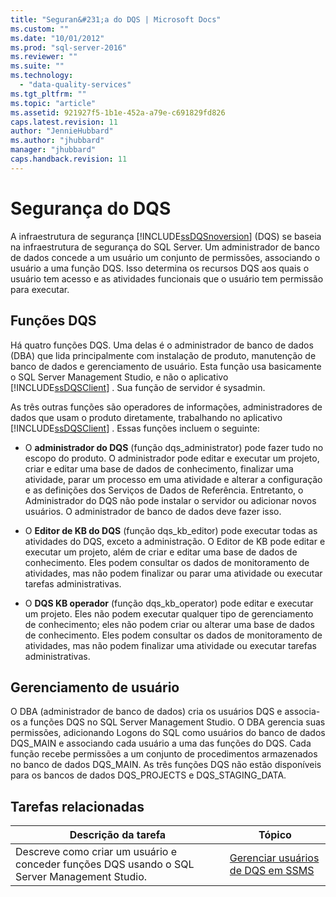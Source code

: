 ```yaml
---
title: "Seguran&#231;a do DQS | Microsoft Docs"
ms.custom: ""
ms.date: "10/01/2012"
ms.prod: "sql-server-2016"
ms.reviewer: ""
ms.suite: ""
ms.technology: 
  - "data-quality-services"
ms.tgt_pltfrm: ""
ms.topic: "article"
ms.assetid: 921927f5-1b1e-452a-a79e-c691829fd826
caps.latest.revision: 11
author: "JennieHubbard"
ms.author: "jhubbard"
manager: "jhubbard"
caps.handback.revision: 11
---
```

# Seguran&#231;a do DQS
  A infraestrutura de segurança [!INCLUDE[ssDQSnoversion](../includes/ssdqsnoversion-md.md)] (DQS) se baseia na infraestrutura de segurança do SQL Server. Um administrador de banco de dados concede a um usuário um conjunto de permissões, associando o usuário a uma função DQS. Isso determina os recursos DQS aos quais o usuário tem acesso e as atividades funcionais que o usuário tem permissão para executar.  
  
## Funções DQS  
 Há quatro funções DQS. Uma delas é o administrador de banco de dados (DBA) que lida principalmente com instalação de produto, manutenção de banco de dados e gerenciamento de usuário. Esta função usa basicamente o SQL Server Management Studio, e não o aplicativo [!INCLUDE[ssDQSClient](../includes/ssdqsclient-md.md)] . Sua função de servidor é sysadmin.  
  
 As três outras funções são operadores de informações, administradores de dados que usam o produto diretamente, trabalhando no aplicativo [!INCLUDE[ssDQSClient](../includes/ssdqsclient-md.md)] . Essas funções incluem o seguinte:  
  
-   O **administrador do DQS** (função dqs_administrator) pode fazer tudo no escopo do produto. O administrador pode editar e executar um projeto, criar e editar uma base de dados de conhecimento, finalizar uma atividade, parar um processo em uma atividade e alterar a configuração e as definições dos Serviços de Dados de Referência. Entretanto, o Administrador do DQS não pode instalar o servidor ou adicionar novos usuários. O administrador de banco de dados deve fazer isso.  
  
-   O **Editor de KB do DQS** (função dqs_kb_editor) pode executar todas as atividades do DQS, exceto a administração. O Editor de KB pode editar e executar um projeto, além de criar e editar uma base de dados de conhecimento. Eles podem consultar os dados de monitoramento de atividades, mas não podem finalizar ou parar uma atividade ou executar tarefas administrativas.  
  
-   O **DQS KB operador** (função dqs_kb_operator) pode editar e executar um projeto. Eles não podem executar qualquer tipo de gerenciamento de conhecimento; eles não podem criar ou alterar uma base de dados de conhecimento. Eles podem consultar os dados de monitoramento de atividades, mas não podem finalizar uma atividade ou executar tarefas administrativas.  
  
## Gerenciamento de usuário  
 O DBA (administrador de banco de dados) cria os usuários DQS e associa-os a funções DQS no SQL Server Management Studio. O DBA gerencia suas permissões, adicionando Logons do SQL como usuários do banco de dados DQS_MAIN e associando cada usuário a uma das funções do DQS. Cada função recebe permissões a um conjunto de procedimentos armazenados no banco de dados DQS_MAIN. As três funções DQS não estão disponíveis para os bancos de dados DQS_PROJECTS e DQS_STAGING_DATA.  
  
## Tarefas relacionadas  
  
|Descrição da tarefa|Tópico|  
|----------------------|-----------|  
|Descreve como criar um usuário e conceder funções DQS usando o SQL Server Management Studio.|[Gerenciar usuários de DQS em SSMS](../Topic/Manage%20DQS%20Users%20in%20SSMS.md)|  
  
  